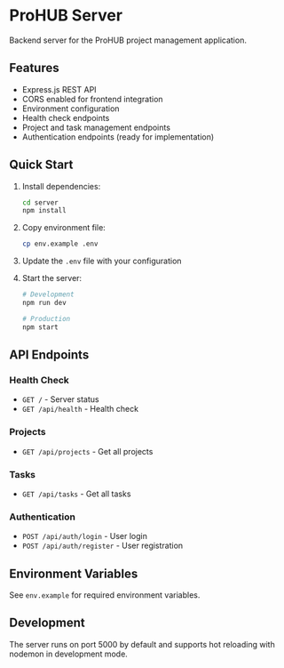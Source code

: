 # ProHUB Server

Backend server for the ProHUB project management application.

## Features

- Express.js REST API
- CORS enabled for frontend integration
- Environment configuration
- Health check endpoints
- Project and task management endpoints
- Authentication endpoints (ready for implementation)

## Quick Start

1. Install dependencies:
   ```bash
   cd server
   npm install
   ```

2. Copy environment file:
   ```bash
   cp env.example .env
   ```

3. Update the `.env` file with your configuration

4. Start the server:
   ```bash
   # Development
   npm run dev
   
   # Production
   npm start
   ```

## API Endpoints

### Health Check
- `GET /` - Server status
- `GET /api/health` - Health check

### Projects
- `GET /api/projects` - Get all projects

### Tasks
- `GET /api/tasks` - Get all tasks

### Authentication
- `POST /api/auth/login` - User login
- `POST /api/auth/register` - User registration

## Environment Variables

See `env.example` for required environment variables.

## Development

The server runs on port 5000 by default and supports hot reloading with nodemon in development mode.
